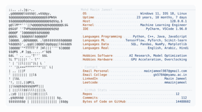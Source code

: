 <picture>
  <source srcset="https://raw.githubusercontent.com/mmazinjameel/mmazinjameel/main/dark_mode.svg?v=1757650343" media="(prefers-color-scheme: dark)">
  <img src="https://raw.githubusercontent.com/mmazinjameel/mmazinjameel/main/light_mode.svg?v=1757650343">
</picture>
